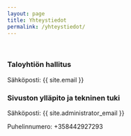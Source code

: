 ```yaml
---
layout: page
title: Yhteystiedot
permalink: /yhteystiedot/
---
```


<br>
<h3>Taloyhtiön hallitus</h3>

Sähköposti: {{ site.email }}

<h3>Sivuston ylläpito ja tekninen tuki</h3>

Sähköposti: {{ site.administrator_email }}

Puhelinnumero: +358442927293

